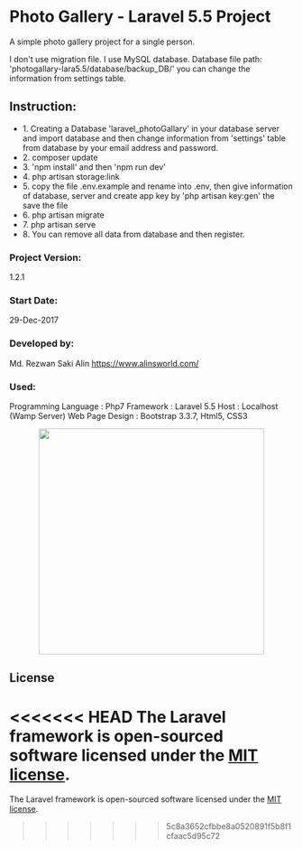 # Photo Gallery - Laravel 5.5 Project
A simple photo gallery project for a single person. 

I don't use migration file. I use MySQL database. 
Database file path: 'photogallary-lara5.5/database/backup_DB/'
you can change the information from settings table. 

## Instruction:
<ul>
    <li>1. Creating a Database 'laravel_photoGallary' in your database server and import database and then change information from 'settings' table from database by your email address and password.</li>
    <li>2. composer update</li>
    <li>3. 'npm install' and then 'npm run dev'</li>
    <li>4. php artisan storage:link</li>
    <li>5. copy the file .env.example and rename into .env, then give information of database, server and create app key by 'php artisan key:gen' the save the file</li>
    <li>6. php artisan migrate</li>
    <li>7. php artisan serve</li> 
    <li>8. You can remove all data from database and then register.</li> 
</ul>

### Project Version:
1.2.1

### Start Date:
29-Dec-2017

### Developed by:
Md. Rezwan Saki Alin
https://www.alinsworld.com/

### Used:
Programming Language : Php7 
Framework : Laravel 5.5 
Host : Localhost (Wamp Server)
Web Page Design : Bootstrap 3.3.7, Html5, CSS3 


   
<p align="center"><a href="https://laravel.com" target="_blank"><img src="https://raw.githubusercontent.com/laravel/art/master/logo-lockup/5%20SVG/2%20CMYK/1%20Full%20Color/laravel-logolockup-cmyk-red.svg" width="400"></a></p>

## License

<<<<<<< HEAD
The Laravel framework is open-sourced software licensed under the [MIT license](https://opensource.org/licenses/MIT).
=======
The Laravel framework is open-sourced software licensed under the [MIT license](https://opensource.org/licenses/MIT).
>>>>>>> 5c8a3652cfbbe8a0520891f5b8f1cfaac5d95c72
